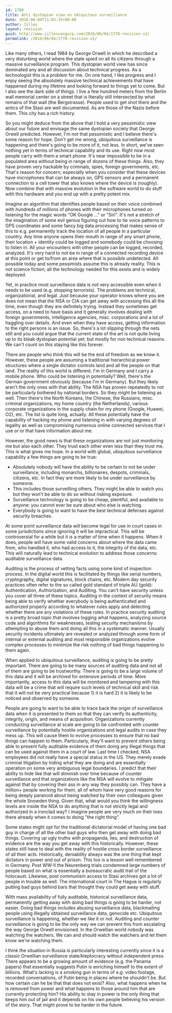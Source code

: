 ```yaml
---
id: 1788
title: Anti dystopian view on ubiquitous surveillance
date: 2016-06-04T11:03:35+00:00
author: Jilles
layout: revision
guid: http://www.jillesvangurp.com/2016/06/04/1778-revision-v1/
permalink: /2016/06/04/1778-revision-v1/
---
```

Like many others, I read 1984 by George Orwell in which he described a very disturbing world where the state spied on all its citizens through a massive surveillance program. This dystopian world view has since dominated any and all discussion about technical progress. As a technologist this is a problem for me. On one hand, I like progress and I enjoy seeing the absolutely massive technical achievements that have happened during my lifetime and looking forward to things yet to come. But I also see the dark side of things. I live a few hundred meters from the Berlin wall memorial center on a street that is literally still intersected by what remains of that wall (the Bergstrasse). People used to get shot there and the antics of the Stasi are well documented. As are those of the Nazis before them. This city has a rich history.

So you might deduce from the above that I hold a very pessimistic view about our future and envisage the same dystopian society that George Orwell predicted. However, I'm not that pessimistic and I believe there's some reason for hope. Don't get me wrong, ubiquitous surveillance is happening and there's going to be more of it, not less. In short, we've seen nothing yet in terms of technical capability and its use. Right now most people carry with them a smart phone. It's near impossible to be in a populated area without being in range of dozens of these things. Also, they have proven very hackable by criminals, spies, foreign governments, etc. That's reason for concern; especially when you consider that these devices have microphones that can be always on, GPS sensors and a permanent connection to a cell tower that also knows where the device is (roughly). Now combine that with massive evolution in the software world to do stuff with this hardware and you end up with a pretty potent mix.

Imagine an algorithm that identifies people based on their voice combined with hundreds of millions of phones with their microphones turned on listening for the magic words "OK Google ..." or "Siri". It's not a stretch of the imagination of some evil genius figuring out how to tie voice patterns to GPS coordinates and some fancy big data processing that makes sense of this to e.g. permanently track the location of all people in a particular country. Any time anyone opens their mouth in range of any smart phone, their location + identity could be logged and somebody could be choosing to listen in. All your encounters with other people can be logged, recorded, analyzed. It's very hard to not be in range of a connected recording device at this point or get to/from an area where that is possible undetected. All possible today and some pessimists assume this is already reality. This is not science fiction; all the technology needed for this exists and is widely deployed.

Yet, in practice most surveillance data is not very accessible even when it needs to be used (e.g. stopping terrorists). The problems are technical, organizational, and legal. Just because your operator knows where you are does not mean that the NSA or CIA can get away with accessing this all the time, even though they are definitely trying. Instead they sometimes get access, on a need to have basis and it generally involves dealing with foreign governments, intelligence agencies, misc. corporations and a lot of haggling over details. And even when they have access, getting information to the right persons is an issue. So, there's a lot slipping through the nets still and you could argue that the current state of the art is not quite living up to its bleak dystopian potential yet; but mostly for non technical reasons. We can't count on this staying like this forever.

There are people who think this will be the end of freedom as we know it. However, these people are assuming a traditional hierarchical power structures where a single dictator controls land and all the people on that land. The reality of this world is different. I'm in Germany and I carry a mobile phone. Who could be listening in potentially? Well, there's the German government obviously (because I'm in Germany). But they likely aren't the only ones with that ability. The NSA has proven repeatedly to not be particularly bothered by national borders. So they might be listening as well. Then there's the North Koreans, the Chinese, the Russians, misc. criminal organizations, my home country (the Netherlands), various corporate organizations in the supply chain for my phone (Google, Huawei, O2), etc. The list is quite long, actually. All these potentially have the capability of hacking my phone and listening in with varying degrees of legality as well as compromising numerous online connected services that I use or or that have information about me.

However, the good news is that these organizations are not just monitoring me but also each other. They trust each other even less than they trust me. This is what gives me hope. In a world with global, ubiquitous surveillance capability a few things are going to be true:

- Absolutely nobody will have the ability to be certain to not be under surveillance, including monarchs, billionaires, despots, criminals, citizens, etc. In fact they are more likely to be under surveillance by someone.
- This includes those surveilling others. They might be able to watch you but they won't be able to do so without risking exposure.
- Surveillance technology is going to be cheap, plentiful, and available to anyone: you cannot ever be sure about who else is watching.
- Everybody is going to want to have the best technical defenses against security breaches.

At some point surveillance data will become legal for use in court cases in some jurisdictions since ignoring it will be impractical. This will be controversial for a while but it is a matter of time when it happens. When it does, people will have some valid concerns about where the data came from, who handled it, who had access to it, the integrity of the data, etc. This will naturally lead to technical evolution to address those concerns: auditable surveillance data. 

Auditing is the process of vetting facts using some kind of inspection process. In the digital world this is facilitated by things like serial numbers, cryptography, digital signatures, block chains, etc. Modern day security practices often refer to the so called gold standard of triple AU (gold): Authentication, Authorization, and Auditing. You can't have security unless you cover all three of these topics. Auditing in the context of security means being able to verify whether everybody is being authenticated and authorized properly according to whatever rules apply and detecting whether there are any violations of these rules. In practice security auditing is a pretty broad topic that involves logging what happens, analyzing source code and algorithms for weaknesses, testing security mechanisms by attempting to abuse them and doing all this in a systematic manner. Usually security incidents ultimately are revealed or analyzed through some form of internal or external auditing and most responsible organizations evolve complex processes to minimize the risk nothing of bad things happening to them again. 

When applied to ubiquitous surveillance, auditing is going to be pretty important. There are going to be many sources of auditing data and not all of them are going to be trustworthy. There is going to be a large volume of this data and it will be archived for extensive periods of time. More importantly, access to this data will be monitored and tampering with this data will be a crime that will require such levels of technical skill and risk that it will not be very practical because 1) it is hard 2) it is likely to be noticed and observed by someone.

People are going to want to be able to trace back the origin of surveillance data when it is presented to them so that they can verify its authenticity, integrity, origin, and means of acquisition. Organizations currently conducting surveillance at scale are going to be confronted with counter surveillance by potentially hostile organizations and legal audits in case they mess up. This will cause them to evolve processes to ensure that no bad things can happen to them. Particularly, they'll want to prevent others being able to present fully auditable evidence of them doing any illegal things that can be used against them in a court of law. Last time I checked, NSA employees did not really have a special status in the US. They merely evade criminal litigation by hiding what they are doing and are essentially operation on some very ambiguous legal boundaries. I predict that their ability to hide like that will diminish over time because of counter surveillance and that organizations like the NSA will evolve to mitigate against that by covering their ass in any way they possibly can. They have a million+ people working for them, all of whom have very good reasons for being deeply paranoid about being watched by their own colleagues given the whole Snowden thing. Given that, what would you think the willingness levels are inside the NSA to do anything that is not strictly legal and authorized in a ironclad way? I imagine people are very much on their toes there already when it comes to doing "the right thing".

Some states might opt for the traditional dictatorial model of having one bad guy in charge of all the other bad guys who then get away with doing bad things. Covering up ugly truths with propaganda, lies, and destruction of evidence are the way you get away with this historically. However, these states still have to deal with the reality of hostile cross border surveillance of all their acts. Historically, deniability always was the one thing that kept dictators in power and out of prison. This too is a lesson well remembered in Germany. Post WW-II the Neurenberg trials condemned large numbers of people based on what is essentially a bureaucratic audit trail of the holocaust. Likewise, post communism access to Stasi archives got a lot of people in trouble as well. The international court in The Hague is regularly putting bad guys behind bars that thought they could get away with stuff. 

With mass availability of fully auditable, historical surveillance data, permanently getting away with doing bad things is going to be harder, not easier. Doing bad things includes abusing surveillance data, blackmailing people using illegally obtained surveillance data, genocide etc. Ubiquitous surveillance is happening, whether we like it or not. Auditing and counter surveillance is going to be the only way we can prevent this from escalating the way George Orwell envisioned. In the Orwellian world nobody was watching the watchers. We can and should watch the watchers and let them know we're watching them. 

I think the situation in Russia is particularly interesting currently since it is a classic Orwellian surveillance state/kleptocracy without independent press. There appears to be a growing amount of evidence (e.g. the Panama papers) that essentially suggests Putin is enriching himself to the extent of billions. What's lacking is a smoking gun in terms of e.g. video footage, recorded conversations, of Putin being in places where he shouldn't be. But how certain can he be that that does not exist? Also, what happens when he is removed from power and what happens to those around him that are currently protecting him? His ability to stay in power is the only thing that keeps him out of jail and it depends on his own people believing his version of the story. That might prove to be harder in the future. 
 

